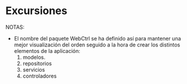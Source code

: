 # Excursiones

NOTAS:
* El nombre del paquete WebCtrl se ha definido así para mantener una mejor visualización del orden seguido a la hora de
    crear los distintos elementos de la aplicación:
  1. modelos.
  2. repositorios
  3. servicios
  4. controladores